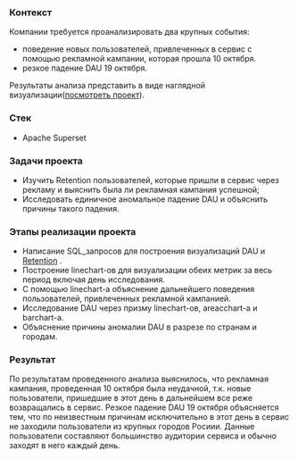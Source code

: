 ### Контекст
Компании требуется проанализировать два крупных события:
 - поведение новых пользователей, привлеченных в сервис с помощью рекламной кампании, которая прошла 10 октября.
 - резкое падение DAU 19 октября.

Результаты анализа представить в виде наглядной визуализации([посмотреть проект](https://drive.google.com/file/d/16hip1McT7287kzGGX4_06lAiPcm7I0ww/view)). 


### Стек
 - Apache Superset

### Задачи проекта
 - Изучить Retention пользователей, которые пришли в сервис через рекламу и выяснить была ли рекламная кампания успешной;
 - Исследовать единичное аномальное падение DAU и объяснить причины такого падения.


### Этапы реализации проекта
 - Написание SQL_запросов для построения визуализаций DAU и [Retention](https://drive.google.com/file/d/1AAgN7cv8D6OBxsc00QOKyelI6ojdGcNs/view) .
 - Построение linechart-ов для визуализации обеих метрик за весь период включая день исследования.
 - С помощью linechart-а объяснение дальнейшего поведения пользователей, привлеченных рекламной кампанией.
 - Исследование DAU через призму linechart-ов, areaсchart-а и barchart-а.
 - Объяснение причины аномалии DAU в разрезе по странам и городам.

### Результат
По результатам проведенного анализа выяснилось, что рекламная кампания, проведенная 10 октября была неудачной, т.к. новые пользователи, пришедшие в этот день в дальнейшем все реже возвращались в сервис.
Резкое падение DAU 19 октября объясняется тем, что по неизвестным причинам исключительно в этот день в сервис не заходили пользователи из крупных городов Росиии. Данные пользователи составляют большинство аудитории сервиса и обычно заходят в него каждый день.
